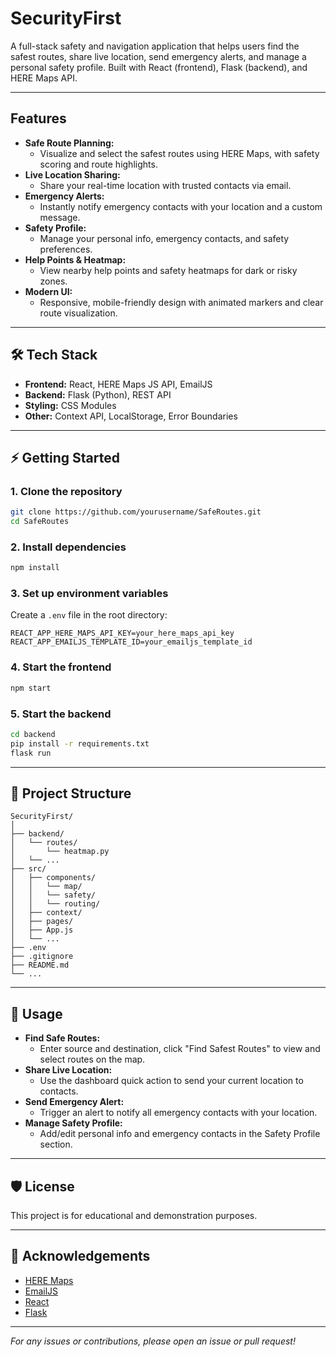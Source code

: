 # SecurityFirst

A full-stack safety and navigation application that helps users find the safest routes, share live location, send emergency alerts, and manage a personal safety profile. Built with React (frontend), Flask (backend), and HERE Maps API.

---

##  Features

- **Safe Route Planning:**
  - Visualize and select the safest routes using HERE Maps, with safety scoring and route highlights.
- **Live Location Sharing:**
  - Share your real-time location with trusted contacts via email.
- **Emergency Alerts:**
  - Instantly notify emergency contacts with your location and a custom message.
- **Safety Profile:**
  - Manage your personal info, emergency contacts, and safety preferences.
- **Help Points & Heatmap:**
  - View nearby help points and safety heatmaps for dark or risky zones.
- **Modern UI:**
  - Responsive, mobile-friendly design with animated markers and clear route visualization.

---

## 🛠️ Tech Stack

- **Frontend:** React, HERE Maps JS API, EmailJS
- **Backend:** Flask (Python), REST API
- **Styling:** CSS Modules
- **Other:** Context API, LocalStorage, Error Boundaries

---

## ⚡ Getting Started

### 1. Clone the repository

```bash
git clone https://github.com/yourusername/SafeRoutes.git
cd SafeRoutes
```

### 2. Install dependencies

```bash
npm install
```

### 3. Set up environment variables

Create a `.env` file in the root directory:

```
REACT_APP_HERE_MAPS_API_KEY=your_here_maps_api_key
REACT_APP_EMAILJS_TEMPLATE_ID=your_emailjs_template_id
```

### 4. Start the frontend

```bash
npm start
```

### 5. Start the backend

```bash
cd backend
pip install -r requirements.txt
flask run
```

---

## 📂 Project Structure

```
SecurityFirst/
│
├── backend/
│   └── routes/
│       └── heatmap.py
│   └── ...
├── src/
│   ├── components/
│   │   └── map/
│   │   └── safety/
│   │   └── routing/
│   ├── context/
│   ├── pages/
│   ├── App.js
│   └── ...
├── .env
├── .gitignore
├── README.md
└── ...
```

---

## 📝 Usage

- **Find Safe Routes:**
  - Enter source and destination, click "Find Safest Routes" to view and select routes on the map.
- **Share Live Location:**
  - Use the dashboard quick action to send your current location to contacts.
- **Send Emergency Alert:**
  - Trigger an alert to notify all emergency contacts with your location.
- **Manage Safety Profile:**
  - Add/edit personal info and emergency contacts in the Safety Profile section.

---

## 🛡️ License

This project is for educational and demonstration purposes.

---

## 🙏 Acknowledgements

- [HERE Maps](https://developer.here.com/)
- [EmailJS](https://www.emailjs.com/)
- [React](https://react.dev/)
- [Flask](https://flask.palletsprojects.com/)

---

*For any issues or contributions, please open an issue or pull request!*
